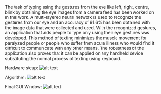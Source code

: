

The task of typing using the gestures from the eye like left, right, centre, blink by obtaining the eye images from a camera feed has been worked on in this work. A multi-layered neural network is used to recognize the gestures from our eye and an accuracy of 91.6% has been obtained with the image data that were collected and used. With the recognized gestures, an application that aids people to type only using their eye gestures was developed. This method of texting minimizes the muscle movement for paralyzed people or people who suffer from acute illness who would find it difficult to communicate with any other means. The robustness of the application also proves that it can be applied on any handheld device substituting the normal process of texting using keyboard. 

Hardware steup:
![alt text](https://github.com/jeya-maria-jose/Vision-Based-Texting_usingNN/blob/master/images/Untitled.png)

Algorithm:
![alt text](https://github.com/jeya-maria-jose/Vision-Based-Texting_usingNN/blob/master/images/bbea24e7-8175-452d-8e8f-e734a427dba6.jfif)

Final GUI Window:
![alt text](https://github.com/jeya-maria-jose/Vision-Based-Texting_usingNN/blob/master/images/Untitled.png)




